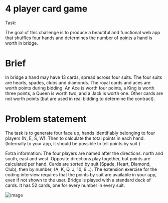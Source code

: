 # 4 player card game 

Task: 

The goal of this challenge is to produce a beautiful and functional web app that shuffles four hands and determines the number of points a hand is worth in bridge.

# Brief
In bridge a hand may have 13 cards, spread across four suits. The four suits are hearts, spades, clubs and diamonds. The royal cards and aces are worth points
during bidding. An Ace is worth four points, a King is worth three points, a Queen is worth two, and a Jack is worth one. Other cards are not worth points (but are used
in real bidding to determine the contract).

# Problem statement

The task is to generate four face up, hands identifiably belonging to four players (N, E, S, W). Then to calculate the total points in each hand. (Internally to your app, it should be possible to tell points by suit.)

Extra information:
The four players are named after the directions: north and south, east and west. Opposite directions play together, but points are calculated per hand.
Cards are sorted by suit (Spade, Heart, Diamond, Club), then by number, (A, K, Q, J, 10, 9...).
The extension exercise for the coding interview requires that the points by suit are available in your app, even if not shown to the user.
Bridge is played with a standard deck of cards. It has 52 cards, one for every number in every suit.

![image](https://user-images.githubusercontent.com/7554386/187305213-32a2e05b-1f31-411b-812c-32d28a1c7da2.png)
